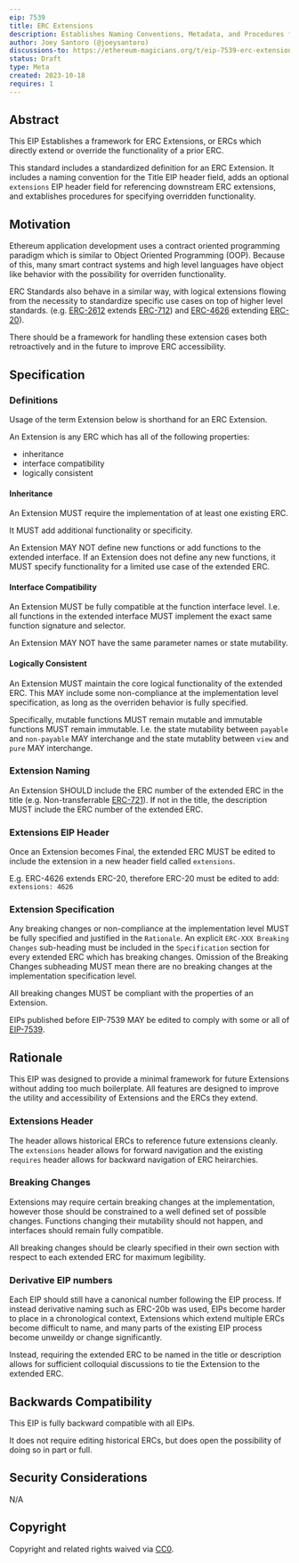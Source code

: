 ```yaml
---
eip: 7539
title: ERC Extensions
description: Establishes Naming Conventions, Metadata, and Procedures for ERC Extensions
author: Joey Santoro (@joeysantoro)
discussions-to: https://ethereum-magicians.org/t/eip-7539-erc-extensions/16152
status: Draft
type: Meta
created: 2023-10-18
requires: 1
---
```


## Abstract

This EIP Establishes a framework for ERC Extensions, or ERCs which directly extend or override the functionality of a prior ERC.

This standard includes a standardized definition for an ERC Extension. It includes a naming convention for the Title EIP header field, adds an optional `extensions` EIP header field for referencing downstream ERC extensions, and extablishes procedures for specifying overridden functionality.

## Motivation

Ethereum application development uses a contract oriented programming paradigm which is similar to Object Oriented Programming (OOP). Because of this, many smart contract systems and high level languages have object like behavior with the possibility for overriden functionality. 

ERC Standards also behave in a similar way, with logical extensions flowing from the necessity to standardize specific use cases on top of higher level standards. (e.g. [ERC-2612](./eip-2612.md) extends [ERC-712](./eip-712.md)) and [ERC-4626](./eip-4626.md) extending [ERC-20](./eip-20.md)).

There should be a framework for handling these extension cases both retroactively and in the future to improve ERC accessibility.


## Specification

### Definitions

Usage of the term Extension below is shorthand for an ERC Extension.

An Extension is any ERC which has all of the following properties:

- inheritance
- interface compatibility
- logically consistent

#### Inheritance
An Extension MUST require the implementation of at least one existing ERC.

It MUST add additional functionality or specificity.

An Extension MAY NOT define new functions or add functions to the extended interface. If an Extension does not define any new functions, it MUST specify  functionality for a limited use case of the extended ERC.

#### Interface Compatibility

An Extension MUST be fully compatible at the function interface level. I.e. all functions in the extended interface MUST implement the exact same function signature and selector.

An Extension MAY NOT have the same parameter names or state mutability.

#### Logically Consistent

An Extension MUST maintain the core logical functionality of the extended ERC. This MAY include some non-compliance at the implementation level specification, as long as the overriden behavior is fully specified.

Specifically, mutable functions MUST remain mutable and immutable functions MUST remain immutable. I.e. the state mutability between `payable` and `non-payable` MAY interchange and the state mutablity between `view` and `pure` MAY interchange. 

### Extension Naming

An Extension SHOULD include the ERC number of the extended ERC in the title (e.g. Non-transferrable [ERC-721](./eip-721.md)). If not in the title, the description MUST include the ERC number of the extended ERC.

### Extensions EIP Header

Once an Extension becomes Final, the extended ERC MUST be edited to include the extension in a new header field called `extensions`.

E.g. ERC-4626 extends ERC-20, therefore ERC-20 must be edited to add: `extensions: 4626`

### Extension Specification

Any breaking changes or non-compliance at the implementation level MUST be fully specified and justified in the `Rationale`. An explicit `ERC-XXX Breaking Changes` sub-heading must be included in the `Specification` section for every extended ERC which has breaking changes. Omission of the Breaking Changes subheading MUST mean there are no breaking changes at the implementation specification level.

All breaking changes MUST be compliant with the properties of an Extension.

EIPs published before EIP-7539 MAY be edited to comply with some or all of [EIP-7539](./eip-7539.md).

## Rationale

This EIP was designed to provide a minimal framework for future Extensions without adding too much boilerplate. All features are designed to improve the utility and accessibility of Extensions and the ERCs they extend.

### Extensions Header

The header allows historical ERCs to reference future extensions cleanly. The `extensions` header allows for forward navigation and the existing `requires` header allows for backward navigation of ERC heirarchies.

### Breaking Changes

Extensions may require certain breaking changes at the implementation, however those should be constrained to a well defined set of possible changes. Functions changing their mutability should not happen, and interfaces should remain fully compatible.

All breaking changes should be clearly specified in their own section with respect to each extended ERC for maximum legibility.

### Derivative EIP numbers
Each EIP should still have a canonical number following the EIP process. If instead derivative naming such as ERC-20b was used, EIPs become harder to place in a chronological context, Extensions which extend multiple ERCs become difficult to name, and many parts of the existing EIP process become unweildy or change significantly.

Instead, requiring the extended ERC to be named in the title or description allows for sufficient colloquial discussions to tie the Extension to the extended ERC.

## Backwards Compatibility

This EIP is fully backward compatible with all EIPs.

It does not require editing historical ERCs, but does open the possibility of doing so in part or full.

## Security Considerations

N/A

## Copyright

Copyright and related rights waived via [CC0](../LICENSE.md).